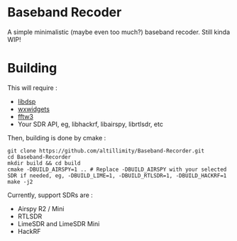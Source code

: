 # Baseband Recoder

A simple minimalistic (maybe even too much?) baseband recoder. Still kinda WIP!

# Building

This will require :
 - [libdsp](https://github.com/altillimity/libdsp)
 - [wxwidgets](https://www.wxwidgets.org/)
 - [fftw3](http://fftw.org/)
 - Your SDR API, eg, libhackrf, libairspy, librtlsdr, etc

 Then, building is done by cmake :
 ```
git clone https://github.com/altillimity/Baseband-Recorder.git
cd Baseband-Recorder
mkdir build && cd build
cmake -DBUILD_AIRSPY=1 .. # Replace -DBUILD_AIRSPY with your selected SDR if needed, eg, -DBUILD_LIME=1, -DBUILD_RTLSDR=1, -DBUILD_HACKRF=1
make -j2
```

Currently, support SDRs are :
- Airspy R2 / Mini
- RTLSDR
- LimeSDR and LimeSDR Mini
- HackRF